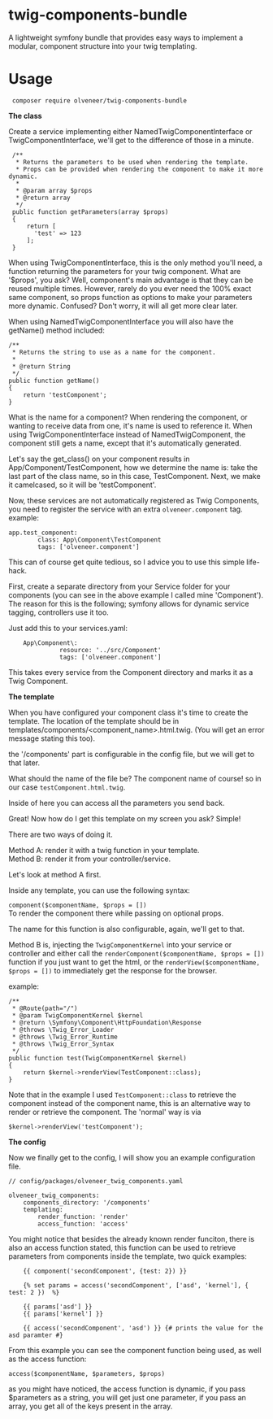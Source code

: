 # twig-components-bundle
A lightweight symfony bundle that provides easy ways to implement a modular, component structure into your twig templating.

# Usage
     composer require olveneer/twig-components-bundle
**The class**

Create a service implementing either NamedTwigComponentInterface or TwigComponentInterface, 
we'll get to the difference of those in a minute.

     /**
      * Returns the parameters to be used when rendering the template.
      * Props can be provided when rendering the component to make it more dynamic.
      *
      * @param array $props
      * @return array
      */
     public function getParameters(array $props)
     {
         return [
           'test' => 123
         ];
     }

When using TwigComponentInterface, this is the only method you'll need, 
a function returning the parameters for your twig component. What are '$props', you ask? Well, component's main advantage
is that they can be reused multiple times. However, rarely do you ever need the 100% exact same component, so props
function as options to make your parameters more dynamic. Confused? Don't worry, it will all get more clear later.

When using NamedTwigComponentInterface you will also have the getName() method included:

    /**
     * Returns the string to use as a name for the component.
     *
     * @return String
     */
    public function getName()
    {
        return 'testComponent';
    }

What is the name for  a component? When rendering the component, or wanting to receive data from one, it's name is used
to reference it. When using TwigComponentInterface instead of NamedTwigComponent, the component still gets a name, except
that it's automatically generated.

Let's say the get_class() on your component results in App/Component/TestComponent, how we determine the name is:
take the last part of the class name, so in this case, TestComponent. Next, we make it camelcased, so it will be
'testComponent'.

Now, these services are not automatically registered as Twig Components, you need to register the service with an extra
`olveneer.component` tag. example:

    app.test_component:
            class: App\Component\TestComponent
            tags: ['olveneer.component']

This can of course get quite tedious, so I advice you to use this simple life-hack.

First, create a separate directory from your Service folder for your components (you can see in the above example I
 called mine 'Component'). The reason for this is the following; symfony allows for dynamic service tagging, 
 controllers use it too.
 
 Just add this to your services.yaml:
 
        App\Component\:
                  resource: '../src/Component'
                  tags: ['olveneer.component']
 
 This takes every service from the Component directory and marks it as a Twig Component.
 
 **The template**

When you have configured your component class it's time to create the template. The location of the template should be
in templates/components/<component_name>.html.twig. (You will get an error message stating this too).

the '/components' part is configurable in the config file, but we will get to that later.

What should the name of the file be? The component name of course! so in our case `testComponent.html.twig`.

Inside of here you can access all the parameters you send back.

Great! Now how do I get this template on my screen you ask? Simple!

There are two ways of doing it.

Method A: render it with a twig function in your template. <br>
Method B: render it from your controller/service.

Let's look at method A first.

Inside any template, you can use the following syntax:

`component($componentName, $props = [])` <br>
To render the component there while passing on optional props.

The name for this function is also configurable, again, we'll get to that.

Method B is, injecting the `TwigComponentKernel` into your service or controller and either call the 
`renderComponent($componentName, $props = [])` function if you just want to get the html, or the 
`renderView($componentName, $props = [])` to immediately get the response for the browser.

example:

    /**
     * @Route(path="/")
     * @param TwigComponentKernel $kernel
     * @return \Symfony\Component\HttpFoundation\Response
     * @throws \Twig_Error_Loader
     * @throws \Twig_Error_Runtime
     * @throws \Twig_Error_Syntax
     */
    public function test(TwigComponentKernel $kernel)
    {
        return $kernel->renderView(TestComponent::class);
    }
    
Note that in the example I used `TestComponent::class` to retrieve the component instead of the component name, this is
an alternative way to render or retrieve the component. The 'normal' way is via

`$kernel->renderView('testComponent');`

**The config**

Now we finally get to the config, I will show you an example configuration file. <br>
    
    // config/packages/olveneer_twig_components.yaml
    
    olveneer_twig_components:
        components_directory: '/components'
        templating:
            render_function: 'render'
            access_function: 'access'

You might notice that besides the already known render funciton, there is also an access function stated, this 
function can be used to retrieve parameters from components inside the template, two quick examples:

        {{ component('secondComponent', {test: 2}) }}
        
        {% set params = access('secondComponent', ['asd', 'kernel'], { test: 2 })  %}
        
        {{ params['asd'] }}
        {{ params['kernel'] }}
        
        {{ access('secondComponent', 'asd') }} {# prints the value for the asd paramter #}
        
From this example you can see the component function being used, as well as the access function:

`access($componentName, $parameters, $props)`

as you might have noticed, the access function is dynamic, if you pass $parameters as a string, you will get just one
parameter, if you pass an array, you get all of the keys present in the array.
            




